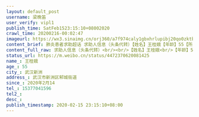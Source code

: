 ```yaml
---
layout: default_post
username: 梁晚笛
user_verify: vipl1
publish_time: SatFeb1523:15:10+08002020
crawl_time: 20200216-00:02:47
imageurl: https://wx3.sinaimg.cn/orj360/a7f974caly1gbxhrlupibj20qo0zktb9.jpg
content_brief: 肺炎患者求助超话 求助人信息（头条代转）【姓名】王桂娥【年龄】55【所在城市】武汉新洲【所在小区、社区】武汉市新洲区邾城街道【患病时间】2020年2月14【急需的帮助】脑出血急需同济医院，协和医院入院治疗【联系人】15377041596【联系方式】15377041596【诊断信息】脑出血急需医院治 ...全文
content_full_raw: 求助人信息（头条代转）<br/><br/>【姓名】王桂娥<br/>【年龄】55<br/>【所在城市】武汉新洲<br/>【所在小区、社区】武汉市新洲区邾城街道<br/>【患病时间】2020年2月14<br/>【急需的帮助】脑出血急需同济医院，协和医院入院治疗<br/>【联系人】15377041596<br/>【联系方式】15377041596<br/>【诊断信息】脑出血急需医院治疗，急需做手术
status_url: https://m.weibo.cn/status/4472370620081425
name_: 王桂娥
age_: 55
city_: 武汉新洲
address_: 武汉市新洲区邾城街道
since_: 2020年2月14
tel_: 15377041596
tel2_: 
desc_: 
publish_timestamp: 2020-02-15 23:15:10+08:00
---
```


